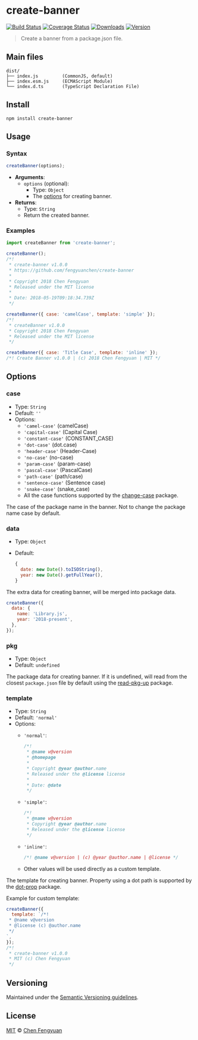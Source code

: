 # create-banner

[![Build Status](https://img.shields.io/travis/fengyuanchen/create-banner.svg)](https://travis-ci.org/fengyuanchen/create-banner) [![Coverage Status](https://img.shields.io/codecov/c/github/fengyuanchen/create-banner.svg)](https://codecov.io/gh/fengyuanchen/create-banner) [![Downloads](https://img.shields.io/npm/dm/create-banner.svg)](https://www.npmjs.com/package/create-banner) [![Version](https://img.shields.io/npm/v/create-banner.svg)](https://www.npmjs.com/package/create-banner)

> Create a banner from a package.json file.

## Main files

```text
dist/
├── index.js         (CommonJS, default)
├── index.esm.js     (ECMAScript Module)
└── index.d.ts       (TypeScript Declaration File)
```

## Install

```shell
npm install create-banner
```

## Usage

### Syntax

```js
createBanner(options);
```

- **Arguments**:
  - `options` (optional):
    - Type: `Object`
    - The [options](#options) for creating banner.
- **Returns**:
  - Type: `String`
  - Return the created banner.

### Examples

```js
import createBanner from 'create-banner';

createBanner();
/*!
 * create-banner v1.0.0
 * https://github.com/fengyuanchen/create-banner
 *
 * Copyright 2018 Chen Fengyuan
 * Released under the MIT license
 *
 * Date: 2018-05-19T09:18:34.739Z
 */

createBanner({ case: 'camelCase', template: 'simple' });
/*!
 * createBanner v1.0.0
 * Copyright 2018 Chen Fengyuan
 * Released under the MIT license
 */

createBanner({ case: 'Title Case', template: 'inline' });
/*! Create Banner v1.0.0 | (c) 2018 Chen Fengyuan | MIT */
```

## Options

### case

- Type: `String`
- Default: `''`
- Options:
  - `'camel-case'` (camelCase)
  - `'capital-case'` (Capital Case)
  - `'constant-case'` (CONSTANT_CASE)
  - `'dot-case'` (dot.case)
  - `'header-case'` (Header-Case)
  - `'no-case'` (no-case)
  - `'param-case'` (param-case)
  - `'pascal-case'` (PascalCase)
  - `'path-case'` (path/case)
  - `'sentence-case'` (Sentence case)
  - `'snake-case'` (snake_case)
  - All the case functions supported by the [change-case](https://www.npmjs.com/package/change-case) package.

The case of the package name in the banner. Not to change the package name case by default.

### data

- Type: `Object`
- Default:

  ```js
  {
    date: new Date().toISOString(),
    year: new Date().getFullYear(),
  }
  ```

The extra data for creating banner, will be merged into package data.

```js
createBanner({
  data: {
    name: 'Library.js',
    year: '2018-present',
  },
});
```

### pkg

- Type: `Object`
- Default: `undefined`

The package data for creating banner. If it is undefined, will read from the closest `package.json` file by default using the [read-pkg-up](https://www.npmjs.com/package/read-pkg-up) package.

### template

- Type: `String`
- Default: `'normal'`
- Options:
  - `'normal'`:

    ```js
    /*!
     * @name v@version
     * @homepage
     *
     * Copyright @year @author.name
     * Released under the @license license
     *
     * Date: @date
     */
    ```

  - `'simple'`:

    ```js
    /*!
     * @name v@version
     * Copyright @year @author.name
     * Released under the @license license
     */
    ```

  - `'inline'`:

    ```js
    /*! @name v@version | (c) @year @author.name | @license */
    ```

  - Other values will be used directly as a custom template.

The template for creating banner. Property using a dot path is supported by the [dot-prop](https://www.npmjs.com/package/dot-prop) package.

Example for custom template:

```js
createBanner({
  template: `/*!
 * @name v@version
 * @license (c) @author.name
 */
`,
});
/*!
 * create-banner v1.0.0
 * MIT (c) Chen Fengyuan
 */
```

## Versioning

Maintained under the [Semantic Versioning guidelines](https://semver.org/).

## License

[MIT](https://opensource.org/licenses/MIT) © [Chen Fengyuan](https://chenfengyuan.com/)
